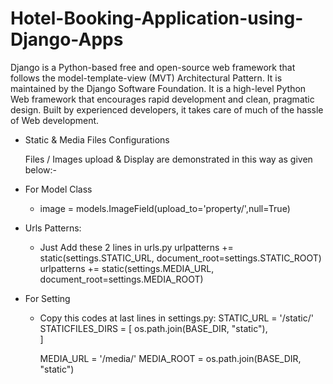 # Hotel-Booking-Application-using-Django-Apps
Django is a Python-based free and open-source web framework that follows the model-template-view (MVT) Architectural Pattern. It is maintained by the Django Software Foundation. It is a high-level Python Web framework that encourages rapid development and clean, pragmatic design. Built by experienced developers, it takes care of much of the hassle of Web development.

- Static &  Media Files Configurations

  Files / Images upload & Display are demonstrated in this way as given below:-
  
 - For Model Class
 	- image = models.ImageField(upload_to='property/',null=True)

 - Urls Patterns:
   - Just Add these 2 lines in urls.py
   		urlpatterns += static(settings.STATIC_URL, document_root=settings.STATIC_ROOT)
		urlpatterns += static(settings.MEDIA_URL, document_root=settings.MEDIA_ROOT)
 
 - For Setting
 	- Copy this codes at last lines in settings.py:
 		STATIC_URL = '/static/'
		STATICFILES_DIRS = [
    			os.path.join(BASE_DIR, "static"),    
		]

		MEDIA_URL = '/media/'
		MEDIA_ROOT = os.path.join(BASE_DIR, "static")   
